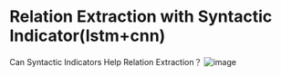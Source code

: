 # Relation Extraction with Syntactic Indicator(lstm+cnn)
Can Syntactic Indicators Help Relation Extraction？
![image](https://github.com/taoqiongxing/relation-extraction-syntactic-indicator-lstm-cnn-/blob/master/Can%20Syntactic%20Indicators%20Help.png)
